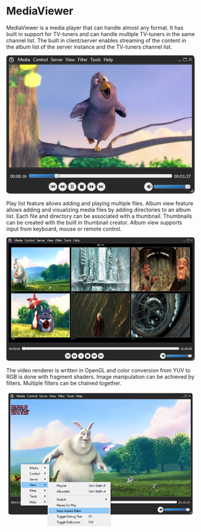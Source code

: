 # MediaViewer

MediaViewer is a media player that can handle almost any format. It has built in support for TV-tuners and can handle multiple TV-tuners in the same channel list.
The built in client/server enables streaming of the content in the album list of the server instance and the TV-tuners channel list.

![Screenshot](images/first.png)

Play list feature allows adding and playing multiple files.
Album view feature allows adding and visualizing media files by adding directories to an album list. Each file and directory can be associated with a thumbnail.
Thumbnails can be created with the built in thumbnail creator. Album view supports input from keyboard, mouse or remote control.

![Screenshot](images/second.png)

The video renderer is written in OpenGL and color conversion from YUV to RGB is done with fragment shaders.
Image manipulation can be achieved by filters. Multiple filters can be chained together.

![Screenshot](images/third.png)
